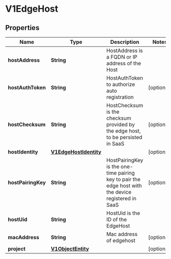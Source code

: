 # V1EdgeHost

## Properties
Name | Type | Description | Notes
------------ | ------------- | ------------- | -------------
**hostAddress** | **String** | HostAddress is a FQDN or IP address of the Host | 
**hostAuthToken** | **String** | HostAuthToken to authorize auto registration |  [optional]
**hostChecksum** | **String** | HostChecksum is the checksum provided by the edge host, to be persisted in SaaS |  [optional]
**hostIdentity** | [**V1EdgeHostIdentity**](V1EdgeHostIdentity.md) |  |  [optional]
**hostPairingKey** | **String** | HostPairingKey is the one-time pairing key to pair the edge host with the device registered in SaaS |  [optional]
**hostUid** | **String** | HostUid is the ID of the EdgeHost | 
**macAddress** | **String** | Mac address of edgehost |  [optional]
**project** | [**V1ObjectEntity**](V1ObjectEntity.md) |  |  [optional]
